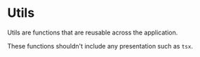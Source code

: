 # Utils

Utils are functions that are reusable across the application.

These functions shouldn't include any presentation such as `tsx`.
